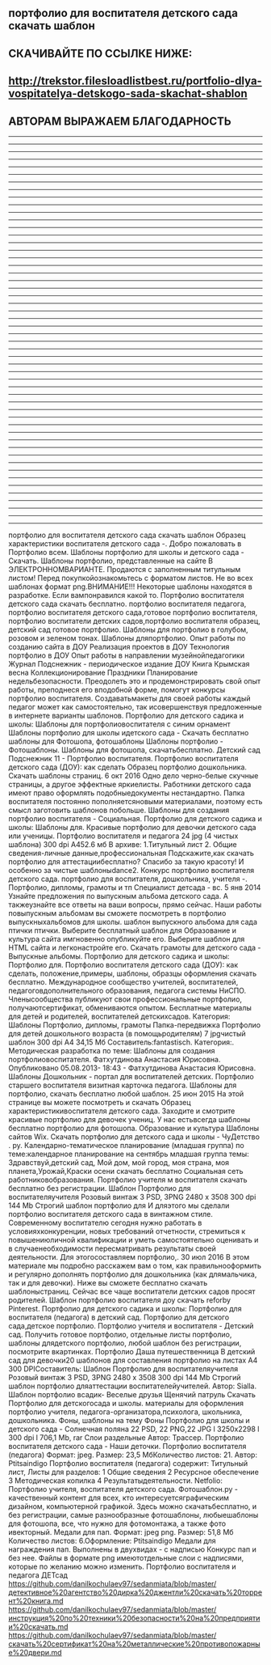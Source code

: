 портфолио для воспитателя детского сада скачать шаблон
--------------------------------------------------
СКАЧИВАЙТЕ ПО ССЫЛКЕ НИЖЕ:
--------------------------------------------------
http://trekstor.filesloadlistbest.ru/portfolio-dlya-vospitatelya-detskogo-sada-skachat-shablon
--------------------------------------------------
АВТОРАМ ВЫРАЖАЕМ БЛАГОДАРНОСТЬ
--------------------------------------------------
--------------------------------------------------
--------------------------------------------------
--------------------------------------------------
--------------------------------------------------
--------------------------------------------------
--------------------------------------------------
--------------------------------------------------
--------------------------------------------------
--------------------------------------------------
--------------------------------------------------
--------------------------------------------------
--------------------------------------------------
--------------------------------------------------
--------------------------------------------------
--------------------------------------------------
--------------------------------------------------
--------------------------------------------------
--------------------------------------------------
--------------------------------------------------
--------------------------------------------------
--------------------------------------------------
--------------------------------------------------
--------------------------------------------------
--------------------------------------------------
--------------------------------------------------
--------------------------------------------------
--------------------------------------------------
--------------------------------------------------
--------------------------------------------------
--------------------------------------------------
--------------------------------------------------
--------------------------------------------------
--------------------------------------------------
--------------------------------------------------
--------------------------------------------------
--------------------------------------------------
--------------------------------------------------
--------------------------------------------------
--------------------------------------------------
--------------------------------------------------
--------------------------------------------------
--------------------------------------------------
--------------------------------------------------
--------------------------------------------------
--------------------------------------------------
--------------------------------------------------
--------------------------------------------------
--------------------------------------------------
--------------------------------------------------
--------------------------------------------------
--------------------------------------------------
--------------------------------------------------
портфолио для воспитателя детского сада скачать шаблон Образец характеристики воспитателя детского сада -. Добро пожаловать в Портфолио всем. Шаблоны портфолио для школы и детского сада - Скачать. Шаблоны портфолио, представленные на сайте В ЭЛЕКТРОННОМВАРИАНТЕ. Продаются с заполненным титульным листом! Перед покупкойознакомьтесь с форматом листов. Не во всех шаблонах формат png.ВНИМАНИЕ!!! Некоторые шаблоны находятся в разработке. Если вампонравился какой то. Портфолио воспитателя детского сада скачать бесплатно. портфолио воспитателя педагога, портфолио воспитателя детского сада,готовое портфолио воспитателя, портфолио воспитатели детских садов,портфолио воспитателя образец, детский сад готовое портфолио. Шаблоны для портфолио в голубом, розовом и зеленом тонах. Шаблоны дляпортфолио. Опыт работы по созданию сайта в ДОУ  Реализация проектов в ДОУ Технология портфолио в ДОУ  Опыт работы в направлении музейнойпедагогики  Журнал Подснежник - периодическое издание ДОУ  Книга Крымская весна  Коллекционирование  Праздники  Планирование недельбезопасности. Преодолеть это и продемонстрировать свой опыт работы, преподнеся его вподобной форме, помогут конкурсы портфолио воспитателя. Создаватьмакеты для своей работы каждый педагог может как самостоятельно, так исовершенствуя предложенные в интернете варианты шаблонов. Портфолио для детского садика и школы: Шаблоны для портфолиовоспитателя с синим орнамент  Шаблоны портфолио для школы идетского сада - Скачать бесплатно шаблоны для Фотошопа, фотошаблоны Шаблоны портфолио - Фотошаблоны. Шаблоны для фотошопа, скачатьбесплатно. Детский сад Подснежник  11 - Портфолио воспитателя. Портфолио воспитателя детского сада (ДОУ): как сделать
Образец портфолио дошкольника. Скачать шаблоны страниц. 6 окт 2016  Одно дело  черно-белые скучные страницы, а другое  эффектные яркиелисты. Работники детского сада имеют право оформлять подобныедокументы нестандартно. Папка воспитателя постоянно пополняетсяновыми материалами, поэтому есть смысл заготовить шаблонов побольше. Шаблоны для создания портфолио воспитателя - Социальная. Портфолио для детского садика и школы: Шаблоны для. Красивые портфолио для девочки детского сада или ученицы. Портфолио воспитателя и педагога 24 jpg (4 чистых шаблона) 300 dpi A452.6 мб В архиве: 1.Титульный лист 2. Общие сведения-личные данные,профессиональная  Подскажите,как скачать портфолио для аттестациибесплатно?  Спасибо за такую красоту! И особенно за чистые шаблоныdance2. Конкурс портфолио воспитателя детского сада. портфолио для воспитателя, дошкольника, учителя -. Портфолио, дипломы, грамоты и тп  Специалист детсада - вс. 5 янв 2014  Узнайте предложения по выпускным альбома детского сада. А такжеузнайте все ответы на ваши вопросы, прямо сейчас. Наши работы повыпускным альбомам вы сможете посмотреть в портфолио выпускныхальбомов для школы. шаблон выпускного альбома для сада птички птички. Выберите бесплатный шаблон для Образование и культура сайта имгновенно опубликуйте его. Выберите шаблон для HTML сайта и легконастройте его.
Скачать грамоты для детского сада - Выпускные альбомы. Портфолио для детского садика и школы: Портфолио для. Портфолио воспитателя детского сада (ДОУ): как сделать, положение,примеры, шаблоны, образцы оформления скачать бесплатно. Международное сообщество учителей, воспитателей, педагоговдополнительного образования, педагога системы НиСПО. Членысообщества публикуют свои профессиональные портфолио, получаютсертификат, обмениваются опытом. Бесплатные материалы для детей и родителей, воспитателей детскихсадов.  Категория: Шаблоны  Портфолио, дипломы, грамоты  Папка-передвижка Портфолио для детей дошкольного возраста (в помощьродителям) 7 jpgчистый шаблон  300 dpi  A4  34,15 Мб Составитель:fantastisch. Категория:. Методическая разработка по теме: Шаблоны для создания портфолиовоспитателя. Фатхутдинова Анастасия Юрисовна. Опубликовано 05.08.2013- 18:43 - Фатхутдинова Анастасия Юрисовна. Шаблоны  Дошкольник - портал для воспитателей детских. Портфолио старшего воспитателя  визитная карточка педагога. Шаблоны для портфолио, скачать бесплатно любой шаблон. 25 июн 2015  На этой странице вы можете посмотреть и скачать Образец характеристикивоспитателя детского сада. Заходите и смотрите красивые портфолио для девочек учениц. У нас естьвсегда шаблоны бесплатно портфолио для фотошопа.
Образование и культура Шаблоны сайтов  Wix. Скачать портфолио для детского сада и школы - ЧуДетство . ру. Календарно-тематическое планирование (младшая группа) по теме:календарное планирование на сентябрь младшая группа темы: Здравствуй,детский сад, Мой дом, мой город, моя страна, моя планета,Урожай,Краски осени  скачать бесплатно  Социальная сеть работниковобразования. Портфолио учителя м воспитателя скачать бесплатно без регистрации. Шаблон Портфолио для воспитателяучителя  Розовый винтаж 3 PSD, 3PNG  2480 x 3508  300 dpi  144 Mb Строгий шаблон портфолио для  И дляэтого мы сделали портфолио воспитателя детского сада в винтажном стиле. Современному воспитателю сегодня нужно работать в условияхконкуренции, новых требований отчетности, стремиться к повышениюличной квалификации и уметь самостоятельно оценивать и в случаенеобходимости пересматривать результаты своей деятельности. Для этогосоставляем портфолио,. 30 июл 2016  В этом материале мы подробно расскажем вам о том, как правильнооформить и регулярно дополнять портфолио для дошкольника (как длямальчика, так и для девочки). Ниже вы сможете бесплатно скачать шаблоныстраниц. Сейчас все чаще воспитатели детских садов просят родителей. Шаблон портфолио воспитателя доу скачать  reforby  Pinterest. Портфолио для детского садика и школы: Портфолио для воспитателя (педагога) в детский сад. Портфолио для детского сада,детское портфолио. Портфолио учителя и воспитателя - Детский сад. Получить готовое портфолио, отдельные листы портфолио, шаблоны длядетского портфолио, любой шаблон без регистрации, посмотрите вкартинках.  Портфолио Даша путешественница В детский сад для девочки20 шаблонов для составления портфолио на листах А4  300 DPIСоставитель:
Шаблон Портфолио для воспитателяучителя  Розовый винтаж 3 PSD, 3PNG  2480 x 3508  300 dpi  144 Mb Строгий шаблон портфолио дляаттестации воспитателейучителей. Автор: Sialla. Шаблон портфолио всадик- Веселые друзья Щенячий патруль  Скачать  Портфолио для детскогосада и школы. материалы для оформления портфолио учителя, педагога-организатора,психолога, школьника, дошкольника.  Фоны, шаблоны на тему  Фоны Портфолио для школы и детского сада - Солнечная поляна 22 PSD, 22 PNG,22 JPG l 3250x2298 l 300 dpi l 706,1 Mb, rar Слои раздельные Автор: Трассер. Портфолио воспитателя детского сада - Наши деточки. Портфолио воспитателя (педагога) Формат: jpeg. Размер: 23,5 MбКоличество листов: 21. Автор: Ptitsaindigo Портфолио воспитателя (педагога) содержит: Титульный лист, Листы для разделов: 1  Общие сведения 2 Ресурсное обеспечение 3  Методическая копилка 4  Результатыдеятельности. Netfolio: Портфолио учителя, воспитателя детского сада. Фотошаблон.ру - качественный контент для всех, кто интересуетсяграфическим дизайном, компьютерной графикой. Здесь можно скачатьбесплатно, и без регистрации, самые разнообразные фотошаблоны, любыешаблоны для фотошопа, все, что нужно для фотомонтажа, а также фото ивекторный. Медали для пап. Формат: jpeg  png. Размер: 51,8 Mб Количество листов: 6.Оформление: Ptitsaindigo Медали для награждения пап. Выполнены в двухвидах - с надписью Конкурс пап и без нее. Файлы в формате png имеютотдельные слои с надписями, которые по желанию можно изменить. Портфолио воспитателя и педагога  ДЕТсад
https://github.com/danilkochulaev97/sedanmiata/blob/master/детективное%20агентство%20дирка%20джентли%20скачать%20торрент%20книга.md
https://github.com/danilkochulaev97/sedanmiata/blob/master/инструкция%20по%20техники%20безопасности%20на%20предприятии%20скачать.md
https://github.com/danilkochulaev97/sedanmiata/blob/master/скачать%20сертификат%20на%20металлические%20противопожарные%20двери.md